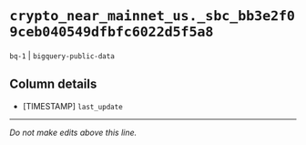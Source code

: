 # `crypto_near_mainnet_us._sbc_bb3e2f09ceb040549dfbfc6022d5f5a8`
`bq-1` | `bigquery-public-data`

## Column details
* [TIMESTAMP] `last_update`

-------------------------------------------------------------------------------
*Do not make edits above this line.*
